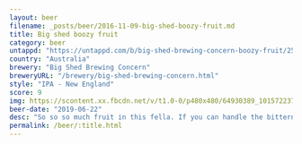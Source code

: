 ```yaml
---
layout: beer
filename: _posts/beer/2016-11-09-big-shed-boozy-fruit.md
title: Big shed boozy fruit
category: beer
untappd: "https://untappd.com/b/big-shed-brewing-concern-boozy-fruit/2593687"
country: "Australia"
brewery: "Big Shed Brewing Concern"
breweryURL: "/brewery/big-shed-brewing-concern.html"
style: "IPA - New England"
score: 9
img: https://scontent.xx.fbcdn.net/v/t1.0-0/p480x480/64930389_10157223727963745_248227265505132544_n.jpg?_nc_cat=105&_nc_oc=AQm8ZGKsVx-rg1YDidYXZF9TWsAKSH-o_YkL5T-q9OqmuNNeaIlhLxjEZOk6OXtAINY&_nc_ht=scontent.xx&oh=e7e9f70b2734be33cdc0c256ce58375f&oe=5DB95B56
beer-date: "2019-06-22"
desc: "So so so much fruit in this fella. If you can handle the bitterness it’s like a glass of beer juice. Delivers exactly what it promises"
permalink: /beer/:title.html
---
```

